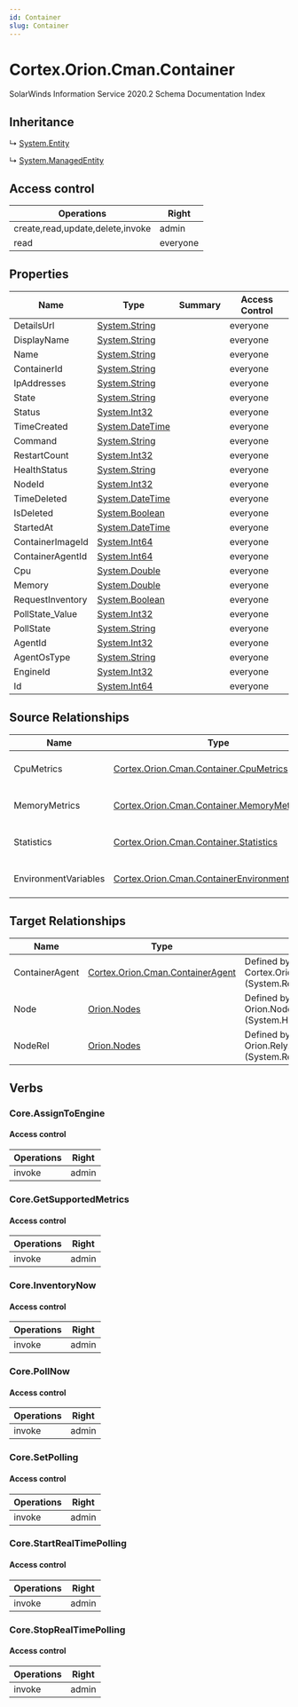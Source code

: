```yaml
---
id: Container
slug: Container
---
```


# Cortex.Orion.Cman.Container

SolarWinds Information Service 2020.2 Schema Documentation Index

## Inheritance

↳ [System.Entity](./../System/Entity)

↳ [System.ManagedEntity](./../System/ManagedEntity)

## Access control

| Operations | Right |
| ------ | ------ |
| create,read,update,delete,invoke | admin |
| read | everyone |

## Properties

| Name | Type | Summary | Access Control |
| ------ | ------ | ------ | ------ |
| DetailsUrl | [System.String](https://docs.microsoft.com/en-us/dotnet/api/system.string) |  | everyone |
| DisplayName | [System.String](https://docs.microsoft.com/en-us/dotnet/api/system.string) |  | everyone |
| Name | [System.String](https://docs.microsoft.com/en-us/dotnet/api/system.string) |  | everyone |
| ContainerId | [System.String](https://docs.microsoft.com/en-us/dotnet/api/system.string) |  | everyone |
| IpAddresses | [System.String](https://docs.microsoft.com/en-us/dotnet/api/system.string) |  | everyone |
| State | [System.String](https://docs.microsoft.com/en-us/dotnet/api/system.string) |  | everyone |
| Status | [System.Int32](https://docs.microsoft.com/en-us/dotnet/api/system.int32) |  | everyone |
| TimeCreated | [System.DateTime](https://docs.microsoft.com/en-us/dotnet/api/system.datetime) |  | everyone |
| Command | [System.String](https://docs.microsoft.com/en-us/dotnet/api/system.string) |  | everyone |
| RestartCount | [System.Int32](https://docs.microsoft.com/en-us/dotnet/api/system.int32) |  | everyone |
| HealthStatus | [System.String](https://docs.microsoft.com/en-us/dotnet/api/system.string) |  | everyone |
| NodeId | [System.Int32](https://docs.microsoft.com/en-us/dotnet/api/system.int32) |  | everyone |
| TimeDeleted | [System.DateTime](https://docs.microsoft.com/en-us/dotnet/api/system.datetime) |  | everyone |
| IsDeleted | [System.Boolean](https://docs.microsoft.com/en-us/dotnet/api/system.boolean) |  | everyone |
| StartedAt | [System.DateTime](https://docs.microsoft.com/en-us/dotnet/api/system.datetime) |  | everyone |
| ContainerImageId | [System.Int64](https://docs.microsoft.com/en-us/dotnet/api/system.int64) |  | everyone |
| ContainerAgentId | [System.Int64](https://docs.microsoft.com/en-us/dotnet/api/system.int64) |  | everyone |
| Cpu | [System.Double](https://docs.microsoft.com/en-us/dotnet/api/system.double) |  | everyone |
| Memory | [System.Double](https://docs.microsoft.com/en-us/dotnet/api/system.double) |  | everyone |
| RequestInventory | [System.Boolean](https://docs.microsoft.com/en-us/dotnet/api/system.boolean) |  | everyone |
| PollState_Value | [System.Int32](https://docs.microsoft.com/en-us/dotnet/api/system.int32) |  | everyone |
| PollState | [System.String](https://docs.microsoft.com/en-us/dotnet/api/system.string) |  | everyone |
| AgentId | [System.Int32](https://docs.microsoft.com/en-us/dotnet/api/system.int32) |  | everyone |
| AgentOsType | [System.String](https://docs.microsoft.com/en-us/dotnet/api/system.string) |  | everyone |
| EngineId | [System.Int32](https://docs.microsoft.com/en-us/dotnet/api/system.int32) |  | everyone |
| Id | [System.Int64](https://docs.microsoft.com/en-us/dotnet/api/system.int64) |  | everyone |

## Source Relationships

| Name | Type | Notes |
| ------ | ------ | ------ |
| CpuMetrics | [Cortex.Orion.Cman.Container.CpuMetrics](./../Cortex.Orion.Cman.Container/CpuMetrics) | Defined by relationship Cortex.Orion.Cman.ContainerToCpuMetrics (System.Hosting) |
| MemoryMetrics | [Cortex.Orion.Cman.Container.MemoryMetrics](./../Cortex.Orion.Cman.Container/MemoryMetrics) | Defined by relationship Cortex.Orion.Cman.ContainerToMemoryMetrics (System.Hosting) |
| Statistics | [Cortex.Orion.Cman.Container.Statistics](./../Cortex.Orion.Cman.Container/Statistics) | Defined by relationship Cortex.Orion.Cman.ContainerToStatistics (System.Hosting) |
| EnvironmentVariables | [Cortex.Orion.Cman.ContainerEnvironmentVariable](./../Cortex.Orion.Cman/ContainerEnvironmentVariable) | Defined by relationship Cortex.Orion.Cman.ContainerToEnvVar (System.Hosting) |

## Target Relationships

| Name | Type | Notes |
| ------ | ------ | ------ |
| ContainerAgent | [Cortex.Orion.Cman.ContainerAgent](./../Cortex.Orion.Cman/ContainerAgent) | Defined by relationship Cortex.Orion.Cman.ContainerAgentToContainer (System.Reference) |
| Node | [Orion.Nodes](./../Orion/Nodes) | Defined by relationship Orion.NodesToCortexContainer (System.Hosting) |
| NodeRel | [Orion.Nodes](./../Orion/Nodes) | Defined by relationship Orion.Rely.NodesToCortexContainer (System.Reliance) |

## Verbs

### Core.AssignToEngine

#### Access control

| Operations | Right |
| ------ | ------ |
| invoke | admin |

### Core.GetSupportedMetrics

#### Access control

| Operations | Right |
| ------ | ------ |
| invoke | admin |

### Core.InventoryNow

#### Access control

| Operations | Right |
| ------ | ------ |
| invoke | admin |

### Core.PollNow

#### Access control

| Operations | Right |
| ------ | ------ |
| invoke | admin |

### Core.SetPolling

#### Access control

| Operations | Right |
| ------ | ------ |
| invoke | admin |

### Core.StartRealTimePolling

#### Access control

| Operations | Right |
| ------ | ------ |
| invoke | admin |

### Core.StopRealTimePolling

#### Access control

| Operations | Right |
| ------ | ------ |
| invoke | admin |


